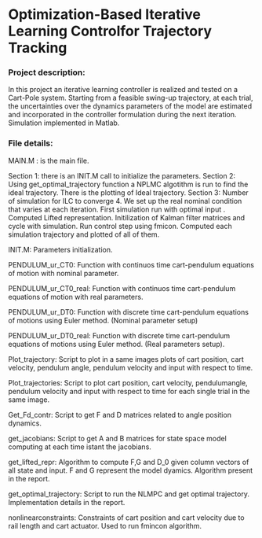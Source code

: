 <h1>Optimization-Based Iterative Learning Controlfor Trajectory Tracking</h1>
<h3>Project description:</h3>

In this project an iterative learning controller is realized and tested on a Cart-Pole system. Starting from a feasible swing-up trajectory, at each trial, the uncertainties over the dynamics parameters of the model are estimated and incorporated in the controller formulation during the next iteration. Simulation implemented in Matlab.
<h3>File details:</h3>


MAIN.M : is the main file.

Section 1: there is an INIT.M call to initialize the parameters. Section 2: Using get_optimal_trajectory function a NPLMC algotithm is run to find the ideal trajectory. There is the plotting of Ideal trajectory. Section 3: Number of simulation for ILC to converge 4. We set up the real nominal condition that varies at each iteration. First simulation run with optimal input . Computed Lifted representation. Initilization of Kalman filter matrices and cycle with simulation. Run control step using fmicon. Computed each simulation trajectory and plotted of all of them.

INIT.M: Parameters initialization.

PENDULUM_ur_CT0: Function with continuos time cart-pendulum equations of motion with nominal parameter.

PENDULUM_ur_CT0_real: Function with continuos time cart-pendulum equations of motion with real parameters.

PENDULUM_ur_DT0: Function with discrete time cart-pendulum equations of motions using Euler method. (Nominal parameter setup)

PENDULUM_ur_DT0_real: Function with discrete time cart-pendulum equations of motions using Euler method. (Real parameters setup).

Plot_trajectory: Script to plot in a same images plots of cart position, cart velocity, pendulum angle, pendulum velocity and input with respect to time.

Plot_trajectories: Script to plot cart position, cart velocity, pendulumangle, pendulum velocity and input with respect to time for each single trial in the same image.

Get_Fd_contr: Script to get F and D matrices related to angle position dynamics.

get_jacobians: Script to get A and B matrices for state space model computing at each time istant the jacobians.

get_lifted_repr: Algorithm to compute F,G and D_0 given column vectors of all state and input. F and G represent the model dyamics. Algorithm present in the report.

get_optimal_trajectory: Script to run the NLMPC and get optimal trajectory. Implementation details in the report.

nonlinearconstraints: Constraints of cart position and cart velocity due to rail length and cart actuator. Used to run fmincon algorithm.
